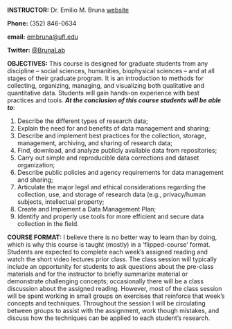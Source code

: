 
**INSTRUCTOR:**  Dr. Emilio M. Bruna [website](http://brunalab.org/emilio-m-bruna/) 

**Phone:** (352) 846-0634  

**email:** embruna@ufl.edu 

**Twitter:** [@BrunaLab](https://twitter.com/BrunaLab)  

**OBJECTIVES:**  This course is designed for graduate students from any discipline – social sciences, humanities, biophysical sciences – and at all stages of their graduate program. It is an introduction to methods for collecting, organizing, managing, and visualizing both qualitative and quantitative data. Students will gain hands-on experience with best practices and tools. **_At the conclusion of this course students will be able to_**:

1.	Describe the different types of research data;
2.	Explain the need for and benefits of data management and sharing;
3.	Describe and implement best practices for the collection, storage, management, archiving, and sharing of research data;
4.	Find, download, and analyze publicly available data from repositories;
5.	Carry out simple and reproducible data corrections and dataset organization;
6.	Describe public policies and agency requirements for data management and sharing; 
7.	Articulate the major legal and ethical considerations regarding the collection, use, and storage of research data (e.g., privacy/human subjects, intellectual property;
8.	Create and Implement a Data Management Plan;
9.	Identify and properly use tools for more efficient and secure data collection in the field.


**COURSE FORMAT:** I believe there is no better way to learn than by doing, which is why this course is taught (mostly) in a ‘flipped-course’ format. Students are expected to complete each week’s assigned reading and watch the short video lectures prior class. The class session will typically include an opportunity for students to ask questions about the pre-class materials and for the instructor to briefly summarize material or demonstrate challenging concepts; occasionally there will be a class discussion about the assigned reading. However, most of the class session will be spent working in small groups on exercises that reinforce that week’s concepts and techniques. Throughout the session I will be circulating between groups to assist with the assignment, work though mistakes, and discuss how the techniques can be applied to each student’s research. 

